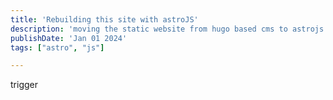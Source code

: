 ```yaml
---
title: 'Rebuilding this site with astroJS'
description: 'moving the static website from hugo based cms to astrojs'
publishDate: 'Jan 01 2024'
tags: ["astro", "js"]

---
```


trigger

